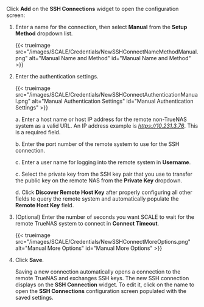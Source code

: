 &NewLine;

Click **Add** on the **SSH Connections** widget to open the configuration screen:

1. Enter a name for the connection, then select **Manual** from the **Setup Method** dropdown list.

   {{< trueimage src="/images/SCALE/Credentials/NewSSHConnectNameMethodManual.png" alt="Manual Name and Method" id="Manual Name and Method" >}}

2. Enter the authentication settings.

   {{< trueimage src="/images/SCALE/Credentials/NewSSHConnectAuthenticationManual.png" alt="Manual Authentication Settings" id="Manual Authentication Settings" >}}

   a. Enter a host name or host IP address for the remote non-TrueNAS system as a valid URL.
      An IP address example is *https://10.231.3.76*.
      This is a required field.

   b. Enter the port number of the remote system to use for the SSH connection.

   c. Enter a user name for logging into the remote system in **Username**.

   c. Select the private key from the SSH key pair that you use to transfer the public key on the remote NAS from the **Private Key** dropdown.

   d. Click **Discover Remote Host Key** after properly configuring all other fields to query the remote system and automatically populate the **Remote Host Key** field.

4. (Optional) Enter the number of seconds you want SCALE to wait for the remote TrueNAS system to connect in **Connect Timeout**.

   {{< trueimage src="/images/SCALE/Credentials/NewSSHConnectMoreOptions.png" alt="Manual More Options" id="Manual More Options" >}}

5. Click **Save**. 

   Saving a new connection automatically opens a connection to the remote TrueNAS and exchanges SSH keys.
   The new SSH connection displays on the **SSH Connection** widget.
   To edit it, click on the name to open the **SSH Connections** configuration screen populated with the saved settings.
